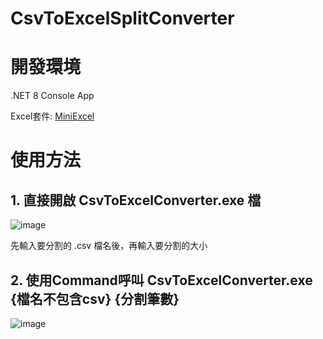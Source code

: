 # CsvToExcelSplitConverter

# 開發環境
.NET 8 Console App

Excel套件: [MiniExcel](https://github.com/mini-software/MiniExcel?tab=readme-ov-file#getstart1)

# 使用方法
## 1. 直接開啟 CsvToExcelConverter.exe 檔
![image](https://github.com/zakusin/CsvToExcelSplitConverter/assets/7780280/4e9f4f60-d69f-4bf0-b1fe-333cd0a93237)

先輸入要分割的 .csv 檔名後，再輸入要分割的大小

## 2. 使用Command呼叫 CsvToExcelConverter.exe {檔名不包含csv} {分割筆數}
![image](https://github.com/zakusin/CsvToExcelSplitConverter/assets/7780280/54c4bea5-d108-4dbf-8746-53d1a189b9d7)

